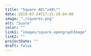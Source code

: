 ```yaml
---
title: "Square 40\"x40\""
date: 2019-07-24T17:31:18-04:00
image: "./squares.png"
alt: "Suare"
color: ""
link1: "images/square.opengraphImage"
link2: ""
projectDate: ""
draft: false
---
```

